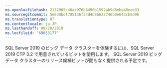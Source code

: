 ```yaml
---
ms.openlocfilehash: 2132065c46ae976b6490b1592ab9d8ebe48eee33
ms.sourcegitcommit: 5e838bdf705136f34d4d8b622740b0e643cb8d96
ms.translationtype: HT
ms.contentlocale: ja-JP
ms.lasthandoff: 08/20/2019
ms.locfileid: "69653177"
---
```

SQL Server 2019 のビッグ データ クラスターを体験するには、SQL Server 2019 CTP 3.2 で用意されているビットを使用します。 SQL Server 2019 ビッグ データ クラスターのリリース候補ビットが間もなく提供される予定です。 